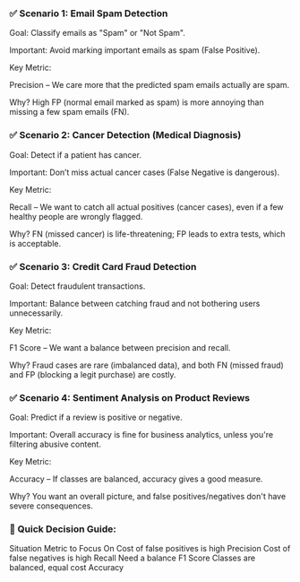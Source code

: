 ### ✅ Scenario 1: Email Spam Detection
Goal: Classify emails as "Spam" or "Not Spam".

Important: Avoid marking important emails as spam (False Positive).

Key Metric:

Precision – We care more that the predicted spam emails actually are spam.

Why? High FP (normal email marked as spam) is more annoying than missing a few spam emails (FN).

###  ✅ Scenario 2: Cancer Detection (Medical Diagnosis)
Goal: Detect if a patient has cancer.

Important: Don’t miss actual cancer cases (False Negative is dangerous).

Key Metric:

Recall – We want to catch all actual positives (cancer cases), even if a few healthy people are wrongly flagged.

Why? FN (missed cancer) is life-threatening; FP leads to extra tests, which is acceptable.

###  ✅ Scenario 3: Credit Card Fraud Detection
Goal: Detect fraudulent transactions.

Important: Balance between catching fraud and not bothering users unnecessarily.

Key Metric:

F1 Score – We want a balance between precision and recall.

Why? Fraud cases are rare (imbalanced data), and both FN (missed fraud) and FP (blocking a legit purchase) are costly.

###  ✅ Scenario 4: Sentiment Analysis on Product Reviews
Goal: Predict if a review is positive or negative.

Important: Overall accuracy is fine for business analytics, unless you're filtering abusive content.

Key Metric:

Accuracy – If classes are balanced, accuracy gives a good measure.

Why? You want an overall picture, and false positives/negatives don't have severe consequences.

###  🎯 Quick Decision Guide:
Situation	                                        Metric to Focus On
Cost of false positives is high	                        Precision
Cost of false negatives is high	                        Recall
Need a balance	                                        F1 Score
Classes are balanced, equal cost	                    Accuracy

